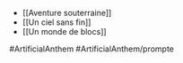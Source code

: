 
- [[Aventure souterraine]]
- [[Un ciel sans fin]]
- [[Un monde de blocs]]




#ArtificialAnthem 
#ArtificialAnthem/prompte